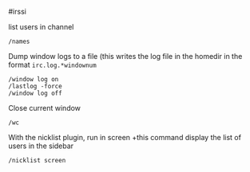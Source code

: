 #irssi

list users in channel

    /names

Dump window logs to a file (this writes the log file in the homedir in the format `irc.log.*windownum`

    /window log on 
    /lastlog -force 
    /window log off 

Close current window

    /wc

With the nicklist plugin, run in screen +this command display the list of users in the sidebar

    /nicklist screen
